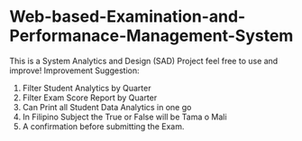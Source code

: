 # Web-based-Examination-and-Performanace-Management-System
This is a System Analytics and Design (SAD) Project feel free to use and improve!
Improvement Suggestion:
1. Filter Student Analytics by Quarter
2. Filter Exam Score Report by Quarter
3. Can Print all Student Data Analytics in one go
4. In Filipino Subject the True or False will be Tama o Mali
5. A confirmation before submitting the Exam.
